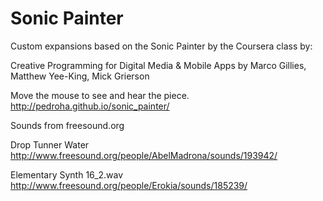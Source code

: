 Sonic Painter
=============

Custom expansions based on the Sonic Painter by the Coursera class by:

  Creative Programming for Digital Media & Mobile Apps 
  by Marco Gillies, Matthew Yee-King, Mick Grierson

Move the mouse to see and hear the piece.
http://pedroha.github.io/sonic_painter/

Sounds from freesound.org

Drop Tunner Water
http://www.freesound.org/people/AbelMadrona/sounds/193942/

Elementary Synth 16_2.wav
http://www.freesound.org/people/Erokia/sounds/185239/

